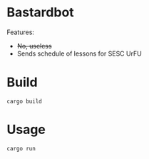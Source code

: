 # Bastardbot
Features:
- ~~No, useless~~
- Sends schedule of lessons for SESC UrFU

# Build
```
cargo build
```

# Usage
```
cargo run
```
